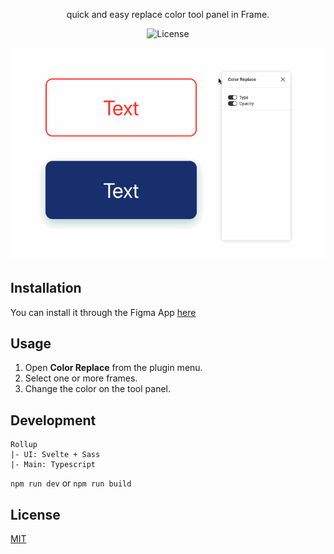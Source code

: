 <p align="center">quick and easy replace color tool panel in Frame.</p>
<p align="center"><img src="https://img.shields.io/github/license/203x/figma-color-replace" alt="License"></p>

<p align="center"><img src="./assets/preview.gif" alt="preview"></p>


## Installation
You can install it through the Figma App [here](https://www.figma.com/c/plugin/797668496099411237/Color-Replace)


## Usage
1. Open **Color Replace** from the plugin menu.
2. Select one or more frames.
3. Change the color on the tool panel.


## Development
```
Rollup
|- UI: Svelte + Sass
|- Main: Typescript
```

```npm run dev```
or
```npm run build```


## License
[MIT](./LICENSE)
